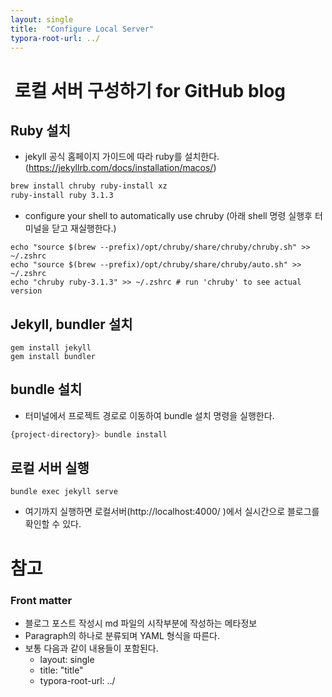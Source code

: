 ```yaml
---
layout: single
title:  "Configure Local Server"
typora-root-url: ../
---
```


#  로컬 서버 구성하기 for GitHub blog

## Ruby 설치

- jekyll 공식 홈페이지 가이드에 따라 ruby를 설치한다.  (https://jekyllrb.com/docs/installation/macos/)

```bash
brew install chruby ruby-install xz
ruby-install ruby 3.1.3
```

- configure your shell to automatically use chruby
  (아래 shell 명령 실행후 터미널을 닫고 재실행한다.)

```
echo "source $(brew --prefix)/opt/chruby/share/chruby/chruby.sh" >> ~/.zshrc
echo "source $(brew --prefix)/opt/chruby/share/chruby/auto.sh" >> ~/.zshrc
echo "chruby ruby-3.1.3" >> ~/.zshrc # run 'chruby' to see actual version
```

## Jekyll, bundler 설치

```
gem install jekyll
gem install bundler
```

## bundle 설치

- 터미널에서 프로젝트 경로로 이동하여 bundle 설치 명령을 실행한다. 

```bash
{project-directory}> bundle install
```

## 로컬 서버 실행

```
bundle exec jekyll serve
```

- 여기까지 실행하면 로컬서버(http://localhost:4000/ )에서 실시간으로 블로그를 확인할 수 있다. 

# 참고

### Front matter

- 블로그 포스트 작성시 md 파일의 시작부분에 작성하는 메타정보
- Paragraph의 하나로 분류되며 YAML 형식을 따른다. 
- 보통 다음과 같이 내용들이 포함된다. 
  - layout: single
  - title: "title"
  - typora-root-url: ../



